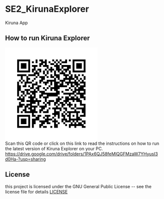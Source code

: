 # SE2_KirunaExplorer
Kiruna App

## How to run Kiruna Explorer

![qr code](https://github.com/alezemelo/SE2_KirunaExplorer/blob/main/frame.png?raw=true)  
Scan this QR code or click on this link to read the instructions on how to run the latest version of Kiruna Explorer on your PC.
https://drive.google.com/drive/folders/1PAx6QJ58feMlQGFMzaW7YHyusI3d0Ha-?usp=sharing


## License
this project is licensed under the GNU General Public License -- see the license file for details [LICENSE](LICENSE.txt)
